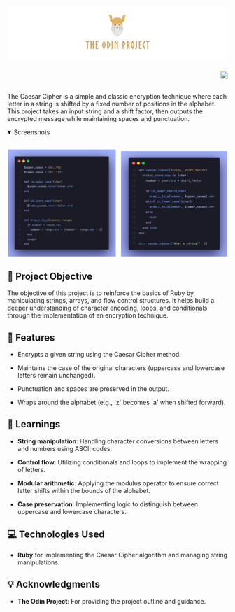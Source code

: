 # <img src="https://raw.githubusercontent.com/dsbfelipe/readme-banners/main/images/odin-project.png">

<img align="right" src="https://img.shields.io/badge/Ruby-CC342D?style=for-the-badge&logo=ruby&logoColor=white">

<br>
<br>

The Caesar Cipher is a simple and classic encryption technique where each letter in a string is shifted by a fixed number of positions in the alphabet. This project takes an input string and a shift factor, then outputs the encrypted message while maintaining spaces and punctuation.

<details open>
<summary>
 Screenshots
</summary> <br />
    
<p align="center">
    <img width="49%" src="screenshots/screenshot-1.png"/>
&nbsp;
    <img width="48.26%" src="screenshots/screenshot-2.png"/>

</details>

## 📝 Project Objective

The objective of this project is to reinforce the basics of Ruby by manipulating strings, arrays, and flow control structures. It helps build a deeper understanding of character encoding, loops, and conditionals through the implementation of an encryption technique.

## 🔧 Features

- Encrypts a given string using the Caesar Cipher method.

- Maintains the case of the original characters (uppercase and lowercase letters remain unchanged).

- Punctuation and spaces are preserved in the output.

- Wraps around the alphabet (e.g., 'z' becomes 'a' when shifted forward).

## 📖 Learnings

- **String manipulation**: Handling character conversions between letters and numbers using ASCII codes.

- **Control flow**: Utilizing conditionals and loops to implement the wrapping of letters.

- **Modular arithmetic**: Applying the modulus operator to ensure correct letter shifts within the bounds of the alphabet.

- **Case preservation**: Implementing logic to distinguish between uppercase and lowercase characters.

## 💻 Technologies Used

- **Ruby** for implementing the Caesar Cipher algorithm and managing string manipulations.

## 💡 Acknowledgments

- **The Odin Project**: For providing the project outline and guidance.
